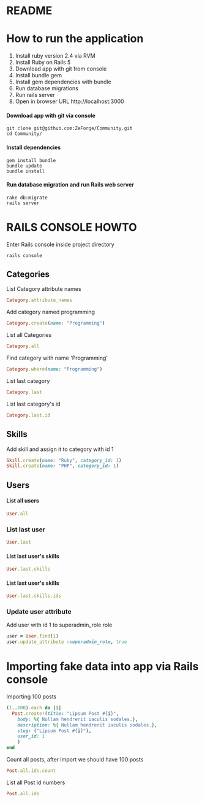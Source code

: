 # README

# How to run the application
1. Install ruby version 2.4 via RVM
2. Install Ruby on Rails 5
3. Download app with git from console
3. Install bundle gem
4. Install gem dependencies with bundle
5. Run database migrations
6. Run rails server
7. Open in browser URL http://localhost:3000

#### Download app with git via console
```console
git clone git@github.com:ZeForge/Community.git
cd Community/
```
#### Install dependencies
```console
gem install bundle
bundle update
bundle install
```
#### Run database migration and run Rails web server
```console
rake db:migrate
rails server
```

# RAILS CONSOLE HOWTO

Enter Rails console inside project directory
```console
rails console
```

## Categories

List Category attribute names
```ruby
Category.attribute_names
```

Add category named programming
```ruby
Category.create(name: "Programming")
```

List all Categories
```ruby
Category.all
```

Find category with name 'Programming'
```ruby
Category.where(name: "Programming")
```

List last category
```ruby
Category.last
```

List last category's id
```ruby
Category.last.id
```

## Skills

Add skill and assign it to category with id 1
```ruby
Skill.create(name: "Ruby", category_id: 1)
Skill.create(name: "PHP", category_id: 1)
```

## Users

#### List all users
```ruby
User.all
```

### List last user
```ruby
User.last
```

#### List last user's skills
```ruby
User.last.skills
```

####  List last user's skills
```ruby
User.last.skills.ids
```

### Update user attribute
Add user with id 1 to superadmin_role role
```ruby
user = User.find(1)
user.update_attribute :superadmin_role, true
```


# Importing fake data into app via Rails console

Importing 100 posts
```ruby
(1..100).each do |i|
  Post.create!(title: "Lipsum Post #{i}",
    body: %{ Nullam hendrerit iaculis sodales.},
    description: %{ Nullam hendrerit iaculis sodales.},
    slug: ("Lipsum Post #{i}"),
    user_id: 1
    )
end
```
Count all posts, after import we should have 100 posts
```ruby
Post.all.ids.count
```

List all Post id numbers
```ruby
Post.all.ids
```
